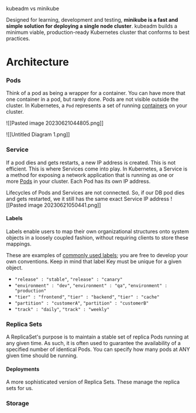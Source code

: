 kubeadm vs minikube

Designed for learning, development and testing, **minikube is a fast and simple solution for deploying a single node cluster**. kubeadm builds a minimum viable, production-ready Kubernetes cluster that conforms to best practices.


# Architecture 

### Pods
Think of a pod as being a wrapper for a container. You can have more that one container in a pod, but rarely done. Pods are not visible outside the cluster. In Kubernetes, a `Pod` represents a set of running [containers](https://kubernetes.io/docs/concepts/containers/) on your cluster.



 ![[Pasted image 20230621044805.png]]



![[Untitled Diagram 1.png]]




### Service
If a pod dies and gets restarts, a new IP address is created. This is not efficient. This is where Services come into play.  In Kubernetes, a Service is a method for exposing a network application that is running as one or more [Pods](https://kubernetes.io/docs/concepts/workloads/pods/) in your cluster.  Each Pod has its own IP address. 

Lifecycles of Pods and Services are not connected. So, if our DB pod dies and gets restarted, we it still has the same exact Service IP address 
![[Pasted image 20230621050441.png]]

#### Labels
Labels enable users to map their own organizational structures onto system objects in a loosely coupled fashion, without requiring clients to store these mappings.

These are examples of [commonly used labels](https://kubernetes.io/docs/concepts/overview/working-with-objects/common-labels/); you are free to develop your own conventions. Keep in mind that label Key must be unique for a given object.

- `"release" : "stable"`, `"release" : "canary"`
- `"environment" : "dev"`, `"environment" : "qa"`, `"environment" : "production"`
- `"tier" : "frontend"`, `"tier" : "backend"`, `"tier" : "cache"`
- `"partition" : "customerA"`, `"partition" : "customerB"`
- `"track" : "daily"`, `"track" : "weekly"`

### Replica Sets
A ReplicaSet's purpose is to maintain a stable set of replica Pods running at any given time. As such, it is often used to guarantee the availability of a specified number of identical Pods.  You can specify how many pods at ANY given time should be running.

#### Deployments 
A more sophisticated version of Replica Sets.  These manage the replica sets for us.

### Storage 
